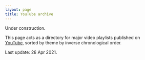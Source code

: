 ```yaml
---
layout: page
title: YouTube archive
---
```



<p class="warning">Under construction.</p>

This page acts as a directory for major video playlists published on [YouTube](https://www.youtube.com/channel/UCupQLyNchb9-2Z5lmUOIijw), sorted by theme by inverse chronological order.

<p class="last-edit">Last update: 28 Apr 2021.</p>
